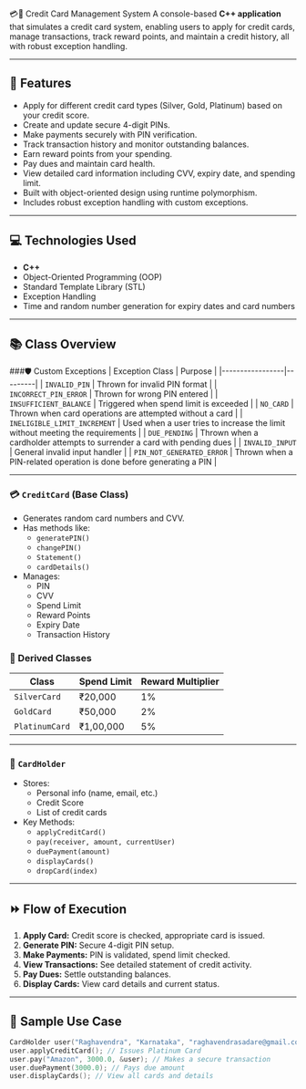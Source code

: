 💳💼 Credit Card Management System
A console-based **C++ application** that simulates a credit card system, enabling users to apply for credit cards, manage transactions, track reward points, and maintain a credit history, all with robust exception handling.

---
## 📝 Features
- Apply for different credit card types (Silver, Gold, Platinum) based on your credit score.
- Create and update secure 4-digit PINs.
- Make payments securely with PIN verification.
- Track transaction history and monitor outstanding balances.
- Earn reward points from your spending.
- Pay dues and maintain card health.
- View detailed card information including CVV, expiry date, and spending limit.
- Built with object-oriented design using runtime polymorphism.
- Includes robust exception handling with custom exceptions.

---
## 💻 Technologies Used

- **C++**
- Object-Oriented Programming (OOP)
- Standard Template Library (STL)
- Exception Handling
- Time and random number generation for expiry dates and card numbers

---

## 📚 Class Overview
###🛡️ Custom Exceptions
| Exception Class | Purpose |
|-----------------|---------|
| `INVALID_PIN` | Thrown for invalid PIN format |
| `INCORRECT_PIN_ERROR` | Thrown for wrong PIN entered |
| `INSUFFICIENT_BALANCE` | Triggered when spend limit is exceeded |
| `NO_CARD` | Thrown when card operations are attempted without a card |
| `INELIGIBLE_LIMIT_INCREMENT` | Used when a user tries to increase the limit without meeting the requirements |
| `DUE_PENDING` | Thrown when a cardholder attempts to surrender a card with pending dues |
| `INVALID_INPUT` | General invalid input handler |
| `PIN_NOT_GENERATED_ERROR` | Thrown when a PIN-related operation is done before generating a PIN |

---
### 💳 `CreditCard` (Base Class)
- Generates random card numbers and CVV.
- Has methods like:
  - `generatePIN()`
  - `changePIN()`
  - `Statement()`
  - `cardDetails()`
- Manages:
  - PIN
  - CVV
  - Spend Limit
  - Reward Points
  - Expiry Date
  - Transaction History

### 🧩 Derived Classes
| Class | Spend Limit | Reward Multiplier |
|-------|-------------|-------------------|
| `SilverCard` | ₹20,000 | 1% |
| `GoldCard` | ₹50,000 | 2% |
| `PlatinumCard` | ₹1,00,000 | 5% |

---

### 👤 `CardHolder`
- Stores:
  - Personal info (name, email, etc.)
  - Credit Score
  - List of credit cards
- Key Methods:
  - `applyCreditCard()`
  - `pay(receiver, amount, currentUser)`
  - `duePayment(amount)`
  - `displayCards()`
  - `dropCard(index)`

---

## ⏩ Flow of Execution

1. **Apply Card:** Credit score is checked, appropriate card is issued.
2. **Generate PIN:** Secure 4-digit PIN setup.
3. **Make Payments:** PIN is validated, spend limit checked.
4. **View Transactions:** See detailed statement of credit activity.
5. **Pay Dues:** Settle outstanding balances.
6. **Display Cards:** View card details and current status.

---

## 🎯 Sample Use Case

```cpp
CardHolder user("Raghavendra", "Karnataka", "raghavendrasadare@gmail.com", "9380616288", 900);
user.applyCreditCard(); // Issues Platinum Card
user.pay("Amazon", 3000.0, &user); // Makes a secure transaction
user.duePayment(3000.0); // Pays due amount
user.displayCards(); // View all cards and details




